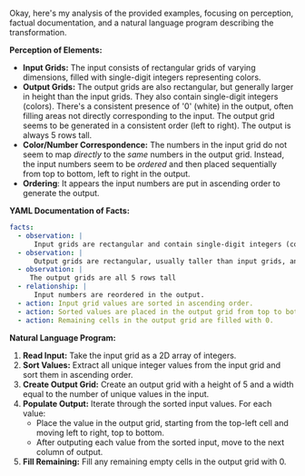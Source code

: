 Okay, here's my analysis of the provided examples, focusing on perception, factual documentation, and a natural language program describing the transformation.

**Perception of Elements:**

*   **Input Grids:** The input consists of rectangular grids of varying dimensions, filled with single-digit integers representing colors.
*   **Output Grids:** The output grids are also rectangular, but generally larger in height than the input grids. They also contain single-digit integers (colors).  There's a consistent presence of '0' (white) in the output, often filling areas not directly corresponding to the input. The output grid seems to be generated in a consistent order (left to right). The output is always 5 rows tall.
*   **Color/Number Correspondence:**  The numbers in the input grid do not seem to map *directly* to the *same* numbers in the output grid. Instead, the input numbers seem to be *ordered* and then placed sequentially from top to bottom, left to right in the output.
*    **Ordering**: It appears the input numbers are put in ascending order to generate the output.

**YAML Documentation of Facts:**


```yaml
facts:
  - observation: |
      Input grids are rectangular and contain single-digit integers (colors).
  - observation: |
      Output grids are rectangular, usually taller than input grids, and contain zeros.
  - observation: |
     The output grids are all 5 rows tall
  - relationship: |
      Input numbers are reordered in the output.
  - action: Input grid values are sorted in ascending order.
  - action: Sorted values are placed in the output grid from top to bottom, left to right.
  - action: Remaining cells in the output grid are filled with 0.
```


**Natural Language Program:**

1.  **Read Input:** Take the input grid as a 2D array of integers.
2.  **Sort Values:** Extract all unique integer values from the input grid and sort them in ascending order.
3.  **Create Output Grid:** Create an output grid with a height of 5 and a width equal to the number of unique values in the input.
4.  **Populate Output:** Iterate through the sorted input values. For each value:
    *   Place the value in the output grid, starting from the top-left cell and moving left to right, top to bottom.
    * After outputing each value from the sorted input, move to the next column of output.
5.  **Fill Remaining:** Fill any remaining empty cells in the output grid with 0.

